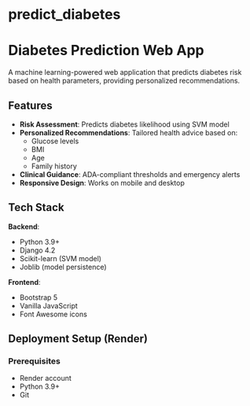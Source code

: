 # predict_diabetes

# Diabetes Prediction Web App
A machine learning-powered web application that predicts diabetes risk based on health parameters, providing personalized recommendations.

## Features
- **Risk Assessment**: Predicts diabetes likelihood using SVM model
- **Personalized Recommendations**: Tailored health advice based on:
  - Glucose levels
  - BMI
  - Age
  - Family history
- **Clinical Guidance**: ADA-compliant thresholds and emergency alerts
- **Responsive Design**: Works on mobile and desktop

## Tech Stack

**Backend**:
- Python 3.9+
- Django 4.2
- Scikit-learn (SVM model)
- Joblib (model persistence)

**Frontend**:
- Bootstrap 5
- Vanilla JavaScript
- Font Awesome icons

## Deployment Setup (Render)

### Prerequisites
- Render account
- Python 3.9+
- Git
